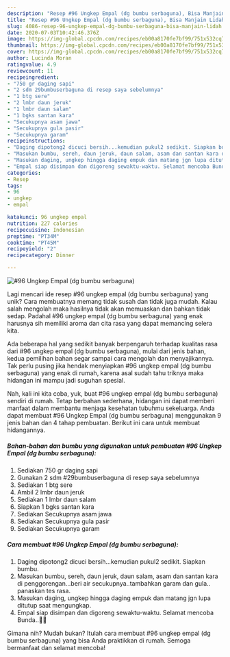 ```yaml
---
description: "Resep #96 Ungkep Empal (dg bumbu serbaguna), Bisa Manjain Lidah"
title: "Resep #96 Ungkep Empal (dg bumbu serbaguna), Bisa Manjain Lidah"
slug: 4086-resep-96-ungkep-empal-dg-bumbu-serbaguna-bisa-manjain-lidah
date: 2020-07-03T10:42:46.376Z
image: https://img-global.cpcdn.com/recipes/eb00a8170fe7bf99/751x532cq70/96-ungkep-empal-dg-bumbu-serbaguna-foto-resep-utama.jpg
thumbnail: https://img-global.cpcdn.com/recipes/eb00a8170fe7bf99/751x532cq70/96-ungkep-empal-dg-bumbu-serbaguna-foto-resep-utama.jpg
cover: https://img-global.cpcdn.com/recipes/eb00a8170fe7bf99/751x532cq70/96-ungkep-empal-dg-bumbu-serbaguna-foto-resep-utama.jpg
author: Lucinda Moran
ratingvalue: 4.9
reviewcount: 11
recipeingredient:
- "750 gr daging sapi"
- "2 sdm 29bumbuserbaguna di resep saya sebelumnya"
- "1 btg sere"
- "2 lmbr daun jeruk"
- "1 lmbr daun salam"
- "1 bgks santan kara"
- "Secukupnya asam jawa"
- "Secukupnya gula pasir"
- "Secukupnya garam"
recipeinstructions:
- "Daging dipotong2 dicuci bersih...kemudian pukul2 sedikit. Siapkan bumbu."
- "Masukan bumbu, sereh, daun jeruk, daun salam, asam dan santan kara di penggorengan...beri air secukupnya..tambahkan garam dan gula.. panaskan tes rasa."
- "Masukan daging, ungkep hingga daging empuk dan matang jgn lupa ditutup saat mengungkap."
- "Empal siap disimpan dan digoreng sewaktu-waktu. Selamat mencoba Bunda..🙏😊"
categories:
- Resep
tags:
- 96
- ungkep
- empal

katakunci: 96 ungkep empal 
nutrition: 227 calories
recipecuisine: Indonesian
preptime: "PT34M"
cooktime: "PT45M"
recipeyield: "2"
recipecategory: Dinner

---
```



![#96 Ungkep Empal (dg bumbu serbaguna)](https://img-global.cpcdn.com/recipes/eb00a8170fe7bf99/751x532cq70/96-ungkep-empal-dg-bumbu-serbaguna-foto-resep-utama.jpg)

Lagi mencari ide resep #96 ungkep empal (dg bumbu serbaguna) yang unik? Cara membuatnya memang tidak susah dan tidak juga mudah. Kalau salah mengolah maka hasilnya tidak akan memuaskan dan bahkan tidak sedap. Padahal #96 ungkep empal (dg bumbu serbaguna) yang enak harusnya sih memiliki aroma dan cita rasa yang dapat memancing selera kita.



Ada beberapa hal yang sedikit banyak berpengaruh terhadap kualitas rasa dari #96 ungkep empal (dg bumbu serbaguna), mulai dari jenis bahan, kedua pemilihan bahan segar sampai cara mengolah dan menyajikannya. Tak perlu pusing jika hendak menyiapkan #96 ungkep empal (dg bumbu serbaguna) yang enak di rumah, karena asal sudah tahu triknya maka hidangan ini mampu jadi suguhan spesial.


Nah, kali ini kita coba, yuk, buat #96 ungkep empal (dg bumbu serbaguna) sendiri di rumah. Tetap berbahan sederhana, hidangan ini dapat memberi manfaat dalam membantu menjaga kesehatan tubuhmu sekeluarga. Anda dapat membuat #96 Ungkep Empal (dg bumbu serbaguna) menggunakan 9 jenis bahan dan 4 tahap pembuatan. Berikut ini cara untuk membuat hidangannya.

<!--inarticleads1-->

##### Bahan-bahan dan bumbu yang digunakan untuk pembuatan #96 Ungkep Empal (dg bumbu serbaguna):

1. Sediakan 750 gr daging sapi
1. Gunakan 2 sdm #29bumbuserbaguna di resep saya sebelumnya
1. Sediakan 1 btg sere
1. Ambil 2 lmbr daun jeruk
1. Sediakan 1 lmbr daun salam
1. Siapkan 1 bgks santan kara
1. Sediakan Secukupnya asam jawa
1. Sediakan Secukupnya gula pasir
1. Sediakan Secukupnya garam




<!--inarticleads2-->

##### Cara membuat #96 Ungkep Empal (dg bumbu serbaguna):

1. Daging dipotong2 dicuci bersih...kemudian pukul2 sedikit. Siapkan bumbu.
1. Masukan bumbu, sereh, daun jeruk, daun salam, asam dan santan kara di penggorengan...beri air secukupnya..tambahkan garam dan gula.. panaskan tes rasa.
1. Masukan daging, ungkep hingga daging empuk dan matang jgn lupa ditutup saat mengungkap.
1. Empal siap disimpan dan digoreng sewaktu-waktu. Selamat mencoba Bunda..🙏😊




Gimana nih? Mudah bukan? Itulah cara membuat #96 ungkep empal (dg bumbu serbaguna) yang bisa Anda praktikkan di rumah. Semoga bermanfaat dan selamat mencoba!
